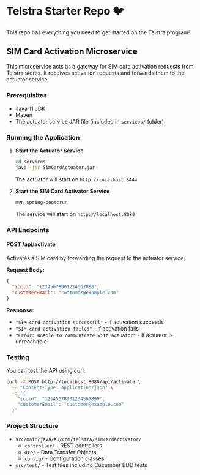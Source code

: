 # Telstra Starter Repo :bird:

This repo has everything you need to get started on the Telstra program!

## SIM Card Activation Microservice

This microservice acts as a gateway for SIM card activation requests from Telstra stores. It receives activation requests and forwards them to the actuator service.

### Prerequisites

- Java 11 JDK
- Maven
- The actuator service JAR file (included in `services/` folder)

### Running the Application

1. **Start the Actuator Service**
   ```bash
   cd services
   java -jar SimCardActuator.jar
   ```
   The actuator will start on `http://localhost:8444`

2. **Start the SIM Card Activator Service**
   ```bash
   mvn spring-boot:run
   ```
   The service will start on `http://localhost:8080`

### API Endpoints

#### POST /api/activate
Activates a SIM card by forwarding the request to the actuator service.

**Request Body:**
```json
{
  "iccid": "12345678901234567890",
  "customerEmail": "customer@example.com"
}
```

**Response:**
- `"SIM card activation successful"` - if activation succeeds
- `"SIM card activation failed"` - if activation fails
- `"Error: Unable to communicate with actuator"` - if actuator is unreachable

### Testing

You can test the API using curl:

```bash
curl -X POST http://localhost:8080/api/activate \
  -H "Content-Type: application/json" \
  -d '{
    "iccid": "12345678901234567890",
    "customerEmail": "customer@example.com"
  }'
```

### Project Structure

- `src/main/java/au/com/telstra/simcardactivator/`
  - `controller/` - REST controllers
  - `dto/` - Data Transfer Objects
  - `config/` - Configuration classes
- `src/test/` - Test files including Cucumber BDD tests

